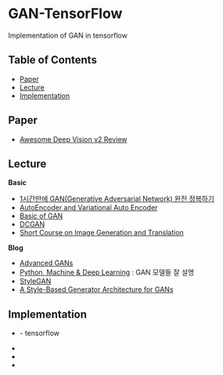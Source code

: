 # GAN-TensorFlow
Implementation of GAN in tensorflow 


## Table of Contents
- [Paper](#Paper)
- [Lecture](#Lecture) 
- [Implementation](#Implementation)


## Paper
  - [Awesome Deep Vision v2 Review](https://eungbean.github.io/2019/02/15/awesome-deep-vision/)


## Lecture
**Basic**
 - [1시간만에 GAN(Generative Adversarial Network) 완전 정복하기](https://www.youtube.com/watch?v=odpjk7_tGY0)
 - [AutoEncoder and Variational Auto Encoder](https://www.youtube.com/watch?v=54hyK1J4wTc&list=PLSAJwo7mw8jn8iaXwT4MqLbZnS-LJwnBd&index=31)
 - [Basic of GAN](https://www.youtube.com/watch?v=LeMnE1TIil4&list=PLSAJwo7mw8jn8iaXwT4MqLbZnS-LJwnBd&index=32) 
 - [DCGAN](https://www.youtube.com/watch?v=JOjMk-E1CnQ&list=PLSAJwo7mw8jn8iaXwT4MqLbZnS-LJwnBd&index=33) 
 - [Short Course on Image Generation and Translation](https://www.youtube.com/watch?v=SycbgluGH8A&list=PLep-kTP3NkcNbPLz7BxySgcMkd_ufletH)
 
 **Blog**
  - [Advanced GANs](https://ratsgo.github.io/generative%20model/2017/12/21/gans/)
  - [Python, Machine & Deep Learning](https://greeksharifa.github.io/blog/tags/) : GAN 모델들 잘 설명
  - [StyleGAN](https://blog.lunit.io/2019/02/25/a-style-based-generator-architecture-for-generative-adversarial-networks/)
  - [A Style-Based Generator Architecture for GANs](https://blog.lunit.io/2019/02/25/a-style-based-generator-architecture-for-generative-adversarial-networks/)
  
## Implementation
- []() - tensorflow
-

-
-

